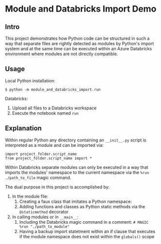#	Module and Databricks Import Demo
##	Intro
This project demonstrates how Python code can be structured in such a way that separate files are
rightly detected as modules by Python's import system and at the same time can be executed within an
Azure Databricks environment where modules are not directly compatible.

##	Usage
Local Python installation:
```{python}
$ python -m module_and_databricks_import.run
```

Databricks:

1. Upload all files to a Databricks workspace
1. Execute the notebook named `run`

##	Explanation
Within regular Python any directory containing an `__init__.py` script is interpreted as a module
and can be imported via:
```
import project_folder.script_name
from project_folder.script_name import *
```

Within Databricks separate modules can only be executed in a way that imports the modules' namespace
to the current namespace via the `%run ./path_to_file` magic command.

The dual purpose in this project is accomplished by:

1. In the module file:
	1. Creating a faux class that imitates a Python namespace:  
	1. Adding functions and classes as Python static methods via the `@staticmethod` decorator
1. In calling modules or in `__main__`:
	1. Including the Databricks magic command in a comment: `# MAGIC %run "./path_to_module"`
	1. Having a backup import statetment within an if clause that executes if the module namespace
	   does not exist within the `globals()` scope

